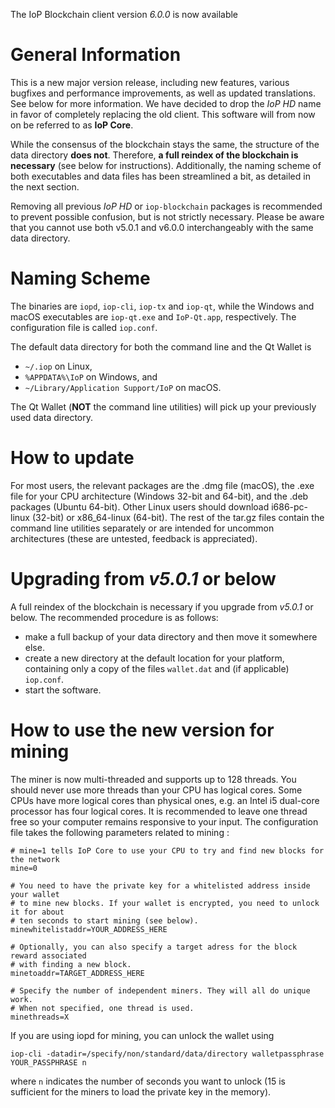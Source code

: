 The IoP Blockchain client version *6.0.0* is now available

General Information
===================

This is a new major version release, including new features, various bugfixes
and performance improvements, as well as updated translations. See below for more information.
We have decided to drop the *IoP HD* name in favor of completely replacing the old client.
This software will from now on be referred to as **IoP Core**. 

While the consensus of the blockchain stays the same, the structure of the data directory **does not**. Therefore, **a full reindex of the blockchain is necessary** (see below for instructions). Additionally, the naming scheme of both executables and data files has been streamlined a bit, as detailed in the next section.

Removing all previous *IoP HD* or `iop-blockchain` packages is recommended to prevent possible confusion, but is not strictly necessary. Please be aware that you cannot use both v5.0.1 and v6.0.0 interchangeably with the same data directory.


Naming Scheme
=============

The binaries are `iopd`, `iop-cli`, `iop-tx` and `iop-qt`, while the Windows and macOS executables are `iop-qt.exe` and `IoP-Qt.app`, respectively. The configuration file is called `iop.conf`.

The default data directory for both the command line and the Qt Wallet is

- `~/.iop` on Linux,
- `%APPDATA%\IoP` on Windows, and
- `~/Library/Application Support/IoP` on macOS.

The Qt Wallet (**NOT** the command line utilities) will pick up your previously used data directory. 


How to update
=============

For most users, the relevant packages are the .dmg file (macOS), the .exe file for your CPU architecture (Windows 32-bit and 64-bit), and the .deb packages (Ubuntu 64-bit). Other Linux users should download i686-pc-linux (32-bit) or x86_64-linux (64-bit). The rest of the tar.gz files contain the command line utilities separately or are intended for uncommon architectures (these are untested, feedback is appreciated).


Upgrading from *v5.0.1* or below
================================

A full reindex of the blockchain is necessary if you upgrade from *v5.0.1* or below. The recommended procedure is as follows: 
- make a full backup of your data directory and then move it somewhere else. 
- create a new directory at the default location for your platform, containing only a copy of the files `wallet.dat` and (if applicable) `iop.conf`. 
- start the software.


How to use the new version for mining
=====================================

The miner is now multi-threaded and supports up to 128 threads. You should never use more threads than your CPU has logical cores. Some CPUs have more logical cores than physical ones, e.g. an Intel i5 dual-core processor has four logical cores. It is recommended to leave one thread free so your computer remains responsive to your input. The configuration file takes the following parameters related to mining :

```
# mine=1 tells IoP Core to use your CPU to try and find new blocks for the network
mine=0

# You need to have the private key for a whitelisted address inside your wallet
# to mine new blocks. If your wallet is encrypted, you need to unlock it for about
# ten seconds to start mining (see below).
minewhitelistaddr=YOUR_ADDRESS_HERE

# Optionally, you can also specify a target adress for the block reward associated 
# with finding a new block.
minetoaddr=TARGET_ADDRESS_HERE

# Specify the number of independent miners. They will all do unique work.
# When not specified, one thread is used.
minethreads=X
```

If you are using iopd for mining, you can unlock the wallet using
```
iop-cli -datadir=/specify/non/standard/data/directory walletpassphrase YOUR_PASSPHRASE n
```
where `n` indicates the number of seconds you want to unlock (15 is sufficient for the miners to load the private key in the memory).

